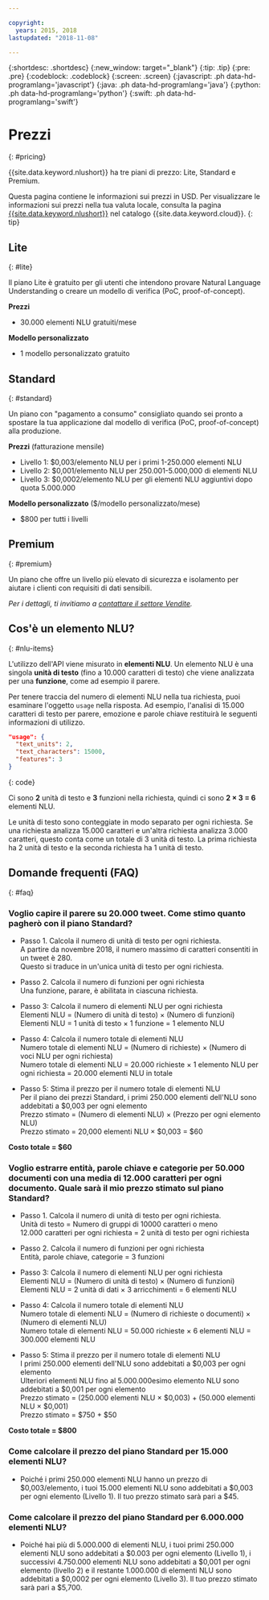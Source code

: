 ```yaml
---

copyright:
  years: 2015, 2018
lastupdated: "2018-11-08"

---
```


{:shortdesc: .shortdesc}
{:new_window: target="_blank"}
{:tip: .tip}
{:pre: .pre}
{:codeblock: .codeblock}
{:screen: .screen}
{:javascript: .ph data-hd-programlang='javascript'}
{:java: .ph data-hd-programlang='java'}
{:python: .ph data-hd-programlang='python'}
{:swift: .ph data-hd-programlang='swift'}

# Prezzi
{: #pricing}

{{site.data.keyword.nlushort}} ha tre piani di prezzo: Lite, Standard e Premium.

Questa pagina contiene le informazioni sui prezzi in USD. Per visualizzare le informazioni sui prezzi nella tua valuta locale, consulta la pagina [{{site.data.keyword.nlushort}}](https://{DomainName}/catalog/services/natural-language-understanding) nel catalogo {{site.data.keyword.cloud}}.
{: tip}

## Lite
{: #lite}

Il piano Lite è gratuito per gli utenti che intendono provare Natural Language Understanding o creare un modello di verifica (PoC, proof-of-concept).

**Prezzi**
- 30.000 elementi NLU gratuiti/mese

**Modello personalizzato**
- 1 modello personalizzato gratuito

## Standard
{: #standard}

Un piano con "pagamento a consumo" consigliato quando sei pronto a spostare la tua applicazione dal modello di verifica (PoC, proof-of-concept) alla produzione.

**Prezzi** (fatturazione mensile)
- Livello 1: $0,003/elemento NLU per i primi 1-250.000 elementi NLU
- Livello 2: $0,001/elemento NLU per 250.001-5.000,000 di elementi NLU
- Livello 3: $0,0002/elemento NLU per gli elementi NLU aggiuntivi dopo quota 5.000.000

**Modello personalizzato** ($/modello personalizzato/mese)
- $800 per tutti i livelli

## Premium
{: #premium}

Un piano che offre un livello più elevato di sicurezza e isolamento per aiutare i clienti con requisiti di dati sensibili.

_Per i dettagli, ti invitiamo a [contattare il settore Vendite](https://www.ibm.com/account/reg/us-en/signup?formid=MAIL-watson)._

## Cos'è un elemento NLU?
{: #nlu-items}

L'utilizzo dell'API viene misurato in **elementi NLU**. Un elemento NLU è una singola **unità di testo** (fino a 10.000 caratteri di testo) che viene analizzata per una **funzione**, come ad esempio il parere.

Per tenere traccia del numero di elementi NLU nella tua richiesta, puoi esaminare l'oggetto `usage` nella risposta. Ad esempio, l'analisi di 15.000 caratteri di testo per parere, emozione e parole chiave restituirà le seguenti informazioni di utilizzo.

```json
"usage": {
  "text_units": 2,
  "text_characters": 15000,
  "features": 3
}
```
{: code}
  
Ci sono **2** unità di testo e **3** funzioni nella richiesta, quindi ci sono **2 × 3 = 6** elementi NLU.

Le unità di testo sono conteggiate in modo separato per ogni richiesta. Se una richiesta analizza 15.000 caratteri e un'altra richiesta analizza 3.000 caratteri, questo conta come un totale di 3 unità di testo. La prima richiesta ha 2 unità di testo e la seconda richiesta ha 1 unità di testo.

## Domande frequenti (FAQ) 
{: #faq}

### Voglio capire il parere su 20.000 tweet. Come stimo quanto pagherò con il piano Standard?

- Passo 1. Calcola il numero di unità di testo per ogni richiesta.<br>
A partire da novembre 2018, il numero massimo di caratteri consentiti in un tweet è 280.<br>
Questo si traduce in un'unica unità di testo per ogni richiesta.

- Passo 2. Calcola il numero di funzioni per ogni richiesta<br>
Una funzione, parare, è abilitata in ciascuna richiesta.

- Passo 3: Calcola il numero di elementi NLU per ogni richiesta <br>
Elementi NLU = (Numero di unità di testo) × (Numero di funzioni)<br>
Elementi NLU = 1 unità di testo × 1 funzione = 1 elemento NLU

- Passo 4: Calcola il numero totale di elementi NLU<br>
Numero totale di elementi NLU = (Numero di richieste) × (Numero di voci NLU per ogni richiesta)<br>
Numero totale di elementi NLU = 20.000 richieste × 1 elemento NLU per ogni richiesta = 20.000 elementi NLU in totale

- Passo 5: Stima il prezzo per il numero totale di elementi NLU<br>
Per il piano dei prezzi Standard, i primi 250.000 elementi dell'NLU sono addebitati a $0,003 per ogni elemento<br>
Prezzo stimato = (Numero di elementi NLU) × (Prezzo per ogni elemento NLU) <br>
Prezzo stimato = 20,000 elementi NLU × $0,003 = $60

**Costo totale = $60**

### Voglio estrarre entità, parole chiave e categorie per 50.000 documenti con una media di 12.000 caratteri per ogni documento. Quale sarà il mio prezzo stimato sul piano Standard?
- Passo 1. Calcola il numero di unità di testo per ogni richiesta.<br>
Unità di testo = Numero di gruppi di 10000 caratteri o meno <br>
12.000 caratteri per ogni richiesta = 2 unità di testo per ogni richiesta

- Passo 2. Calcola il numero di funzioni per ogni richiesta<br>
Entità, parole chiave, categorie = 3 funzioni

- Passo 3: Calcola il numero di elementi NLU per ogni richiesta <br>
Elementi NLU = (Numero di unità di testo) × (Numero di funzioni) <br>
Elementi NLU = 2 unità di dati × 3 arricchimenti = 6 elementi NLU

- Passo 4: Calcola il numero totale di elementi NLU<br>
Numero totale di elementi NLU = (Numero di richieste o documenti) × (Numero di elementi NLU) <br>
Numero totale di elementi NLU = 50.000 richieste × 6 elementi NLU = 300.000 elementi NLU

- Passo 5: Stima il prezzo per il numero totale di elementi NLU <br>
I primi 250.000 elementi dell'NLU sono addebitati a $0,003 per ogni elemento<br>
Ulteriori elementi NLU fino al 5.000.000esimo elemento NLU sono addebitati a $0,001 per ogni elemento<br>
Prezzo stimato = (250.000 elementi NLU × $0,003) + (50.000 elementi NLU × $0,001) <br>
Prezzo stimato = $750 + $50


**Costo totale = $800**

### Come calcolare il prezzo del piano Standard per 15.000 elementi NLU?
- Poiché i primi 250.000 elementi NLU hanno un prezzo di $0,003/elemento, i tuoi 15.000 elementi NLU sono addebitati a $0,003 per ogni elemento (Livello 1). Il tuo prezzo stimato sarà pari a $45. 

### Come calcolare il prezzo del piano Standard per 6.000.000 elementi NLU?
- Poiché hai più di 5.000.000 di elementi NLU, i tuoi primi 250.000 elementi NLU sono addebitati a $0.003 per ogni elemento (Livello 1), i successivi 4.750.000 elementi NLU sono addebitati a $0,001 per ogni elemento (livello 2) e il restante 1.000.000 di elementi NLU sono addebitati a $0,0002 per ogni elemento (Livello 3). Il tuo prezzo stimato sarà pari a $5,700. 



